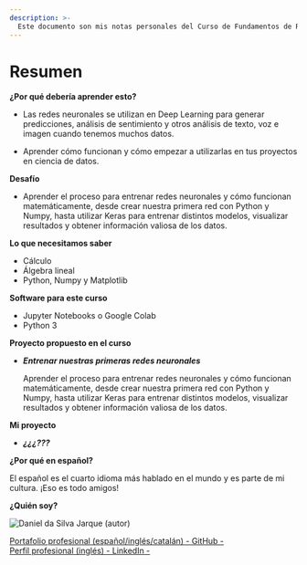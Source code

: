 ```yaml
---
description: >-
  Este documento son mis notas personales del Curso de Fundamentos de Redes Neuronales con Python y Keras. Agradezco al Platzi Team y especialmente al profesor Carlos Alarcón este curso.
---
```


# Resumen

**¿Por qué debería aprender esto?**  

* Las redes neuronales se utilizan en Deep Learning para generar predicciones, análisis de sentimiento y otros análisis de texto, voz e imagen cuando tenemos muchos datos. 

* Aprender cómo funcionan y cómo empezar a utilizarlas en tus proyectos en ciencia de datos.

**Desafío**

* Aprender el proceso para entrenar redes neuronales y cómo funcionan matemáticamente, desde crear nuestra primera red con Python y Numpy, hasta utilizar Keras para entrenar distintos modelos, visualizar resultados y obtener información valiosa de los datos.

**Lo que necesitamos saber**

* Cálculo
* Álgebra lineal
* Python, Numpy y Matplotlib

**Software para este curso**  

* Jupyter Notebooks o Google Colab
* Python 3

**Proyecto propuesto en el curso**

* ***Entrenar nuestras primeras redes neuronales***  

  Aprender el proceso para entrenar redes neuronales y cómo funcionan matemáticamente, desde crear nuestra primera red con Python y Numpy, hasta utilizar Keras para entrenar distintos modelos, visualizar resultados y obtener información valiosa de los datos. 

**Mi proyecto**  

* ***¿¿¿???***    
 
    
**¿Por qué en español?**

El español es el cuarto idioma más hablado en el mundo y es parte de mi cultura. ¡Eso es todo amigos!

**¿Quién soy?**

![Daniel da Silva Jarque (autor)](https://i.imgur.com/2i0LPvN.png)

[Portafolio profesional (español/inglés/catalán) - GitHub -](https://github.com/ddasilva64)\
[Perfil profesional (inglés) - LinkedIn -](https://linkedin.com/in/daniel-da-silva-jarque-863705206)
